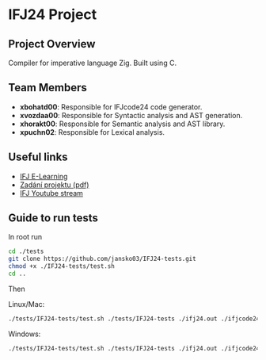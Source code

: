# IFJ24 Project

## Project Overview

Compiler for imperative language Zig. Built using C.

## Team Members

- **xbohatd00**: Responsible for IFJcode24 code generator.
- **xvozdaa00**: Responsible for Syntactic analysis and AST generation.
- **xhorakt00**: Responsible for Semantic analysis and AST library.
- **xpuchn02**: Responsible for Lexical analysis.

## Useful links

- [IFJ E-Learning](https://moodle.vut.cz/course/view.php?id=280931)
- [Zadání projektu (pdf)](https://www.fit.vut.cz/study/course/IFJ/private/projekt/ifj2024.pdf)
- [IFJ Youtube stream](https://www.youtube.com/playlist?list=PL_eb8wrKJwYv5QeMHsmWNBKohVDK6yqHk)

## Guide to run tests

In root run

```bash
cd ./tests
git clone https://github.com/jansko03/IFJ24-tests.git
chmod +x ./IFJ24-tests/test.sh
cd ..
```

Then

Linux/Mac:

```bash
./tests/IFJ24-tests/test.sh ./tests/IFJ24-tests ./ifj24.out ./ifjcode24/ic24int_linux_2024-11-21/ic24int
```

Windows:

```bash
./tests/IFJ24-tests/test.sh ./tests/IFJ24-tests ./ifj24.out ./ifjcode24/ic24int_win_2024-11-21/ic24int
```
